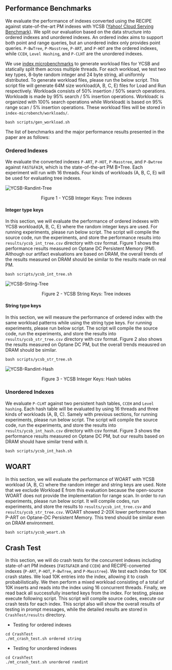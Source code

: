 ## Performance Benchmarks
We evaluate the performance of indexes converted using the RECIPE against state-of-the-art PM indexes with YCSB ([Yahoo! Cloud Serving Benchmark](https://github.com/brianfrankcooper/YCSB)). We split our evaluation based on the data structure into ordered indexes and unordered indexes. An ordered index aims to support both point and range queries, but an unordered index only provides point queries. `P-BwTree`, `P-Masstree`, `P-ART`, and `P-HOT` are the ordered indexes, while `CCEH`, `Level Hashing`, and `P-CLHT` are the unordered indexes.

We use [index microbenchmarks](https://github.com/wangziqi2016/index-microbench) to generate workload files for YCSB and statically split them across multiple threads. For each workload, we test two key types, 8-byte random integer and 24 byte string, all uniformly distributed. To generate workload files, please run the below script. This script file will generate 64M size workload(A, B, C, E) files for Load and Run respectively. Workload`A` consists of 50% insertion / 50% search operations. Workload`B` is made by 95% search / 5% insertion operations. Workload`C` is organized with 100% search operations while Workload`E` is based on 95% range scan / 5% insertion operations. These workload files will be stored in `index-microbench/workloads/`.

```
bash scripts/gen_workload.sh
```

The list of benchmarks and the major performance results presented in the paper are as follows:

### Ordered Indexes
We evaluate the converted indexes `P-ART`, `P-HOT`, `P-Masstree`, and `P-Bwtree` against `FAST&FAIR`, which is the state-of-the-art PM B+Tree. Each experiment will run with 16 threads. Four kinds of workloads (A, B, C, E) will be used for evaluating tree indexes.

![YCSB-Randint-Tree](https://github.com/utsaslab/RECIPE/blob/master/graphs/ycsb-tree-multithread-randint.png)
<p align="center"> Figure 1 - YCSB Integer Keys: Tree indexes </p>

#### Integer type keys
In this section, we will evaluate the performance of ordered indexes with YCSB workload(A, B, C, E) where the random integer keys are used. For running experiments, please run below script. The script will compile the source code, run the experiments, and store the performance results into `results/ycsb_int_tree.csv` directory with csv format. Figure 1 shows the performance results measured on Optane DC Persistent Memory (PM). Although our artifact evaluations are based on DRAM, the overall trends of the results measured on DRAM should be similar to the results made on real PM.
```
bash scripts/ycsb_int_tree.sh
```

![YCSB-String-Tree](https://github.com/utsaslab/RECIPE/blob/master/graphs/ycsb-tree-multithread.png)
<p align="center"> Figure 2 - YCSB String Keys: Tree indexes </p>

#### String type keys
In this section, we will measure the performance of ordered index with the same workload patterns while using the string type keys. For running experiments, please run below script. The script will compile the source code, run the experiments, and store the results into `results/ycsb_str_tree.csv` directory with csv format. Figure 2 also shows the results measured on Optane DC PM, but the overall trends meausred on DRAM should be similar.
```
bash scripts/ycsb_str_tree.sh
```

![YCSB-Randint-Hash](https://github.com/utsaslab/RECIPE/blob/master/graphs/ycsb-hash-multithread.png)
<p align="center"> Figure 3 - YCSB Integer Keys: Hash tables </p>

### Unordered Indexes
We evaluate `P-CLHT` against two persistent hash tables, `CCEH` and `Level hashing`. Each hash table will be evaluated by using 16 threads and three kinds of workloads (A, B, C). Samely with previous sections, for running experiments, please run below script. The script will compile the source code, run the experiments, and store the results into `results/ycsb_int_hash.csv` directory with csv format. Figure 3 shows the performance results measured on Optane DC PM, but our results based on DRAM should have similar trend with it.

```
bash scripts/ycsb_int_hash.sh
```

## WOART
In this section, we will evaluate the performance of WOART with YCSB workload (A, B, C) where the random integer and string keys are used. Note that we exclude Workload E from this evaluation because the open-source WOART does not provide the implementation for range scan. In order to run experiments, please run below script. It will compile codes, run experiments, and store the results to `results/ycsb_int_tree.csv` and `results/ycsb_str_tree.csv`. WOART showed 2-20X lower performance than P-ART on Optane-DC Persistent Memory. This trend should be similar even on DRAM environment.
```
bash scripts/ycsb_woart.sh
```

## Crash Test
In this section, we will do crash tests for the concurrent indexes including state-of-art PM indexes (`FAST&FAIR` and `CCEH`) and RECIPE-converted indexes (`P-ART`, `P-HOT`, `P-BwTree`, and `P-Masstree`). We test each index for 10K crash states. We load 10K entries into the index, allowing it to crash probabilistically. We then perform a mixed workload consisting of a total of 10K inserts and reads into the index using 16 concurrent threads. Finally, we read back all successfully inserted keys from the index. For testing, please execute following script. This script will compile source codes, execute our crash tests for each index. This script also will show the overall results of testing in prompt messages, while the detailed results are stored in `CrashTest/results` directory.

- Testing for ordered indexes

```
cd CrashTest
./mt_crash_test.sh ordered string

```

- Testing for unordered indexes

```
cd CrashTest
./mt_crash_test.sh unordered randint
```
